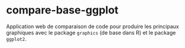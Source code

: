 # compare-base-ggplot

Application web de comparaison de code pour produire les principaux graphiques avec le package `graphics` (de base dans R) et le package `ggplot2`.


